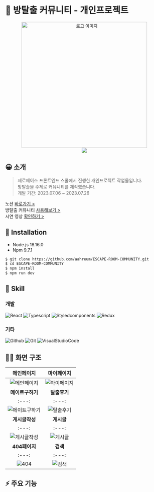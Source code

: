 # 🚪 방탈출 커뮤니티 - 개인프로젝트

  
<p align="center"><img src="https://img1.daumcdn.net/thumb/R1280x0/?scode=mtistory2&fname=https%3A%2F%2Fblog.kakaocdn.net%2Fdn%2FcmZRK3%2FbtsoZMK1po6%2FyCfVos9vHjGqiLTzTEkPIk%2Fimg.png" alt="로고 이미지" width="400px">
<br>
<a href="https://hits.seeyoufarm.com"><img src="https://hits.seeyoufarm.com/api/count/incr/badge.svg?url=https%3A%2F%2Fgithub.com%2Faahreum%2FESCAPE-ROOM-COMMUNITY&count_bg=%23FFA110&title_bg=%23555555&icon=tinder.svg&icon_color=%23EAAA48&title=hits&edge_flat=false"/></a>
</p>

  
## 😀 소개

> 제로베이스 프론트엔드 스쿨에서 진행한 개인프로젝트 작업물입니다.  
> 방탈출을 주제로 커뮤니티를 제작했습니다.  
> 개발 기간: 2023.07.06 ~ 2023.07.26


노션 [바로가기 >]()  
방탈출 커뮤니티 [사용해보기 >](https://escape-room-dcc1b.web.app/)  
시연 영상 [확인하기 >](https://www.youtube.com/watch?v=J_TSjYNpNDg)  

  
  
## 🔧  Installation
  
- Node.js 18.16.0
- Npm 9.7.1

  
``` zsh
$ git clone https://github.com/aahreum/ESCAPE-ROOM-COMMUNITY.git
$ cd ESCAPE-ROOM-COMMUNITY
$ npm install
$ npm run dev
```

  
  
## 🔎  Skill
  
### 개발 
![React](https://img.shields.io/badge/react-61DAFB?style=for-the-badge&logo=react&logoColor=FFFFFF)
![Typescript](https://img.shields.io/badge/typescript-3178C6?style=for-the-badge&logo=typescript&logoColor=FFFFFF)
![Styledcomponents](https://img.shields.io/badge/styledcomponents-DB7093?style=for-the-badge&logo=styledcomponents&logoColor=FFFFFF)
![Redux](https://img.shields.io/badge/redux-764ABC?style=for-the-badge&logo=redux&logoColor=FFFFFF)

  
### 기타
![Github](https://img.shields.io/badge/github-181717?style=for-the-badge&logo=github&logoColor=FFFFFF)
![Git](https://img.shields.io/badge/git-F05032?style=for-the-badge&logo=git&logoColor=FFFFFF)
![VisualStudioCode](https://img.shields.io/badge/visualstudiocode-007ACC?style=for-the-badge&logo=visualstudiocode&logoColor=FFFFFF)

  
## 🧑‍💻 화면 구조
|**메인페이지**|**마이페이지**|
|:---:|:---:|
|<img src="https://img1.daumcdn.net/thumb/R1280x0/?scode=mtistory2&fname=https%3A%2F%2Fblog.kakaocdn.net%2Fdn%2Fm5Wti%2Fbtso1tRZDwR%2FSrYMZ7XyU7fDKo3EmpVSn0%2Fimg.png" alt="메인페이지"/>|<img src="https://img1.daumcdn.net/thumb/R1280x0/?scode=mtistory2&fname=https%3A%2F%2Fblog.kakaocdn.net%2Fdn%2FbzJ8Lr%2Fbtso6MCMJLL%2FtRCBitbXcRbbG1lM1bJWP0%2Fimg.png" alt="마이페이지"/>|
|**메이트구하기**|**탈출후기**|
|:---:|:---:|
|<img src="https://img1.daumcdn.net/thumb/R1280x0/?scode=mtistory2&fname=https%3A%2F%2Fblog.kakaocdn.net%2Fdn%2FbZSpUB%2FbtsoZZX7bca%2Fxd8TnKp7EOqhDMCzRFXvC1%2Fimg.png" alt="메이트구하기"/>|<img src="https://img1.daumcdn.net/thumb/R1280x0/?scode=mtistory2&fname=https%3A%2F%2Fblog.kakaocdn.net%2Fdn%2Fb4uPzm%2Fbtso1u4pgSD%2FV5CEncOmZCMpbAcJgzNifk%2Fimg.png" alt="탈출후기"/>|
|**게시글작성**|**게시글**|
|:---:|:---:|
|<img src="https://img1.daumcdn.net/thumb/R1280x0/?scode=mtistory2&fname=https%3A%2F%2Fblog.kakaocdn.net%2Fdn%2Fb3Lf7i%2Fbtso0s0bUPN%2FMaA6jZNZIYx92aLrYRKvuK%2Fimg.png" alt="게시글작성"/>|<img src="https://img1.daumcdn.net/thumb/R1280x0/?scode=mtistory2&fname=https%3A%2F%2Fblog.kakaocdn.net%2Fdn%2FsEK0t%2Fbtso6Sv9pGJ%2Frm1RGrsO711Wqb5fFkwxR1%2Fimg.png" alt="게시글"/>|
|**404페이지**|**검색**|
|:---:|:---:|
|<img src="https://img1.daumcdn.net/thumb/R1280x0/?scode=mtistory2&fname=https%3A%2F%2Fblog.kakaocdn.net%2Fdn%2Fcc9QRC%2Fbtso0slvlA8%2FOxsEZ0kL4MVhBPZssb0ZO0%2Fimg.png" alt="404"/>|<img src="https://img1.daumcdn.net/thumb/R1280x0/?scode=mtistory2&fname=https%3A%2F%2Fblog.kakaocdn.net%2Fdn%2F6cnKC%2Fbtso1tEo2aB%2F1b1FkLrQ5DrFa9chaDUxkk%2Fimg.png" alt="검색"/>|
  
  
## ⚡️ 주요 기능
### 
